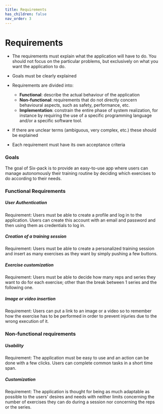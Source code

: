 ```yaml
---
title: Requirements
has_children: false
nav_order: 3
---
```


# Requirements

- The requirements must explain what the application will have to do. You should not focus on the particular problems, but exclusively on what you want the application to do.

- Goals must be clearly explained

- Requirements are divided into:
    - **Functional**: describe the actual behaviour of the application
    - **Non-functional**: requirements that do not directly concern behavioural aspects, such as safety, performance, etc.
    - **Implementation**: constrain the entire phase of system realization, for instance by requiring the use of a specific programming language and/or a specific software tool.

- If there are unclear terms (ambiguous, very complex, etc.) these should be explained
- Each requirement must have its own acceptance criteria

<h3>Goals</h3>
The goal of Six-pack is to provide an easy-to-use app where users can manage autonomously their training routine by deciding which exercises to do according to their needs.

<h3>Functional Requirements</h3>
<h5>User Authentication</h5>
Requirement: Users must be able to create a profile and log in to the application. Users can create this account with an email and password and then using them as credentials to log in.
<h5>Creation of a training session</h5>
Requirement: Users must be able to create a personalized training session and insert as many exercises as they want by simply pushing a few buttons.
<h5>Exercise customization</h5>
Requirement: Users must be able to decide how many reps and series they want to do for each exercise; other than the break between 1 series and the following one.
<h5>Image or video insertion</h5>
Requirement: Users can put a link to an image or a video so to remember how the exercise has to be performed in order to prevent injuries due to the wrong execution of it.

<h3>Non-functional requirements</h3>

<h5>Usability</h5>
Requirement: The application must be easy to use and an action can be done with a few clicks. Users can complete common tasks in a short time span.

<h5>Customization</h5>
Requirement: The application is thought for being as much adaptable as possible to the users' desires and needs with neither limits concerning the number of exercises they can do during a session nor concerning the reps or the series.

